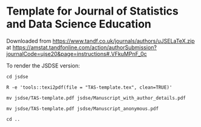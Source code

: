 # Template for Journal of Statistics and Data Science Education

Downloaded from https://www.tandf.co.uk/journals/authors/uJSELaTeX.zip
at https://amstat.tandfonline.com/action/authorSubmission?journalCode=ujse20&page=instructions#.VFkuMPnF_0c

To render the JSDSE version:

```
cd jsdse

R -e 'tools::texi2pdf(file = "TAS-template.tex", clean=TRUE)'

mv jsdse/TAS-template.pdf jsdse/Manuscript_with_author_details.pdf

mv jsdse/TAS-template.pdf jsdse/Manuscript_anonymous.pdf

cd ..
```
